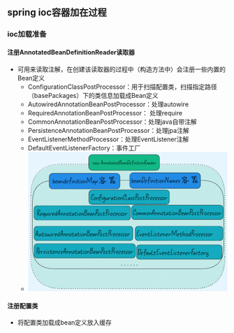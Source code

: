 ## spring ioc容器加在过程

### ioc加载准备  
#### 注册AnnotatedBeanDefinitionReader读取器  
- 可用来读取注解，在创建该读取器的过程中（构造方法中）会注册一些内置的Bean定义
  - ConfigurationClassPostProcessor：用于扫描配置类，扫描指定路径（basePackages）下的类信息加载成Bean定义
  - AutowiredAnnotationBeanPostProcessor：处理autowire
  - RequiredAnnotationBeanPostProcessor： 处理require
  - CommonAnnotationBeanPostProcessor：处理java自带注解
  - PersistenceAnnotationBeanPostProcessor：处理jpa注解
  - EventListenerMethodProcessor：处理EventListener注解
  - DefaultEventListenerFactory：事件工厂
  - **![](/topic/spring/pic/reader-2022-09-08-1437.png)**  

#### 注册配置类 
- 将配置类加载成bean定义放入缓存



